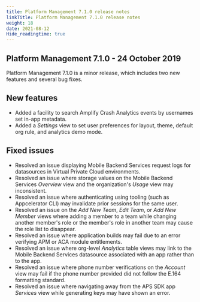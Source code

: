 ```yaml
---
title: Platform Management 7.1.0 release notes
linkTitle: Platform Management 7.1.0 release notes
weight: 18
date: 2021-08-12
Hide_readingtime: true
---
```


## Platform Management 7.1.0 - 24 October 2019

Platform Management 7.1.0 is a minor release, which includes two new features and several bug fixes.

## New features

* Added a facility to search Amplify Crash Analytics events by usernames set in-app metadata.
* Added a *Settings* view to set user preferences for layout, theme, default org rule, and analytics demo mode.

## Fixed issues

* Resolved an issue displaying Mobile Backend Services request logs for datasources in Virtual Private Cloud environments.
* Resolved an issue where storage values on the Mobile Backend Services *Overview* view and the organization's *Usage* view may inconsistent.
* Resolved an issue where authenticating using tooling (such as Appcelerator CLI) may invalidate prior sessions for the same user.
* Resolved an issue on the *Add New Team*, *Edit Team*, or *Add New Member* views where adding a member to a team while changing another member's role or the member's role in another team may cause the role list to disappear.
* Resolved an issue where application builds may fail due to an error verifying APM or ACA module entitlements.
* Resolved an issue where org-level *Analytics* table views may link to the Mobile Backend Services datasource associated with an app rather than to the app.
* Resolved an issue where phone number verifications on the *Account* view may fail if the phone number provided did not follow the E.164 formatting standard.
* Resolved an issue where navigating away from the APS SDK app *Services* view while generating keys may have shown an error.

